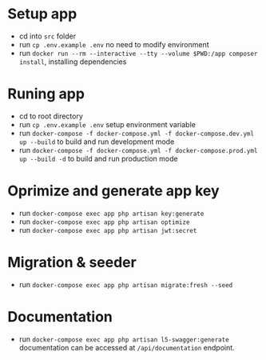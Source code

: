 # Setup app
- cd into `src` folder
- run `cp .env.example .env` no need to modify environment
- run `docker run --rm --interactive --tty --volume $PWD:/app composer install`, installing dependencies

# Runing app
- cd to root directory
- run `cp .env.example .env` setup environment variable
- run `docker-compose -f docker-compose.yml -f docker-compose.dev.yml up --build` to build and run development mode
- run `docker-compose -f docker-compose.yml -f docker-compose.prod.yml up --build -d` to build and run production mode

# Oprimize and generate app key
- run `docker-compose exec app php artisan key:generate`
- run `docker-compose exec app php artisan optimize`
- run `docker-compose exec app php artisan jwt:secret`

# Migration & seeder
- run `docker-compose exec app php artisan migrate:fresh --seed`

# Documentation
- run `docker-compose exec app php artisan l5-swagger:generate`
documentation can be accessed at `/api/documentation` endpoint.
